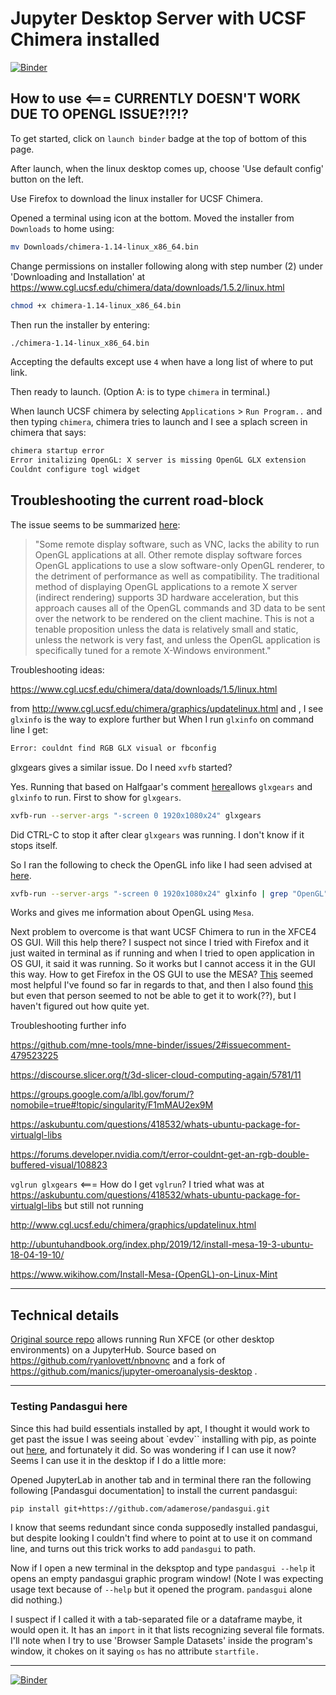 # Jupyter Desktop Server with UCSF Chimera installed
[![Binder](https://mybinder.org/badge_logo.svg)](https://mybinder.org/v2/gh/fomightez/Jupyter-desktop_with_chimera/master?urlpath=desktop)

## How to use <=== CURRENTLY DOESN'T WORK DUE TO OPENGL ISSUE?!?!?

To get started, click on `launch binder` badge at the top of bottom of this page.

After launch, when the linux desktop comes up, choose 'Use default config' button on the left.

Use Firefox to download the linux installer for UCSF Chimera.

Opened a terminal using icon at the bottom.
Moved the installer from `Downloads` to home using:

```bash
mv Downloads/chimera-1.14-linux_x86_64.bin
```

Change permissions on installer following along with step number (2) under 'Downloading and Installation' at https://www.cgl.ucsf.edu/chimera/data/downloads/1.5.2/linux.html

```bash
chmod +x chimera-1.14-linux_x86_64.bin
```

Then run the installer by entering:

```bash
./chimera-1.14-linux_x86_64.bin
```

Accepting the defaults except use `4` when have a long list of where to put link.

Then ready to launch. (Option A: is to type `chimera` in terminal.)

When launch UCSF chimera by selecting `Applications` > `Run Program..` and then typing `chimera`, chimera tries to launch and I see a splach screen in chimera that says:

```bash
chimera startup error
Error initalizing OpenGL: X server is missing OpenGL GLX extension
Couldnt configure togl widget
```



Troubleshooting the current road-block
--------------------------------------

The issue seems to be summarized [here](https://virtualgl.org/vgldoc/2_2_1/):
>"Some remote display software, such as VNC, lacks the ability to run OpenGL applications at all. Other remote display software forces OpenGL applications to use a slow software-only OpenGL renderer, to the detriment of performance as well as compatibility. The traditional method of displaying OpenGL applications to a remote X server (indirect rendering) supports 3D hardware acceleration, but this approach causes all of the OpenGL commands and 3D data to be sent over the network to be rendered on the client machine. This is not a tenable proposition unless the data is relatively small and static, unless the network is very fast, and unless the OpenGL application is specifically tuned for a remote X-Windows environment."

Troubleshooting ideas:

https://www.cgl.ucsf.edu/chimera/data/downloads/1.5/linux.html

from http://www.cgl.ucsf.edu/chimera/graphics/updatelinux.html and , I see `glxinfo` is the way to explore further but When I run `glxinfo` on command line I get:

```bash
Error: couldnt find RGB GLX visual or fbconfig
```

glxgears gives a similar issue. Do I need `xvfb` started?

Yes. Running that  based on Halfgaar's comment [here](https://unix.stackexchange.com/questions/104914/why-does-xvfb-run-glxgears-fail-with-an-swrast-error)allows `glxgears` and `glxinfo` to run. First to show for `glxgears`.

```bash
xvfb-run --server-args "-screen 0 1920x1080x24" glxgears
```

Did CTRL-C to stop it after clear `glxgears` was running. I don't know if it stops itself.

So I ran the following to check the OpenGL info like I had seen advised at [here](http://ubuntuhandbook.org/index.php/2019/12/install-mesa-19-3-ubuntu-18-04-19-10/).


```bash
xvfb-run --server-args "-screen 0 1920x1080x24" glxinfo | grep "OpenGL"
```
Works and gives me information about OpenGL using `Mesa`.

Next problem to overcome is that want UCSF Chimera to run in the XFCE4 OS GUI. Will this help there? I suspect not since I tried with Firefox and it just waited in terminal as if running and when I tried to open application in OS GUI, it said it was running. So it works but I cannot access it in the GUI this way. How to get Firefox in the OS GUI to use the MESA? [This](https://bugzilla.mozilla.org/show_bug.cgi?id=731836) seemed most helpful I've found so far in regards to that, and then I also found [this](https://superuser.com/questions/930807/using-a-locally-built-libosmesa-to-enable-webgl-in-firefox) but even that person seemed to not be able to get it to work(??), but I haven't figured out how quite yet.


Troubleshooting further info

https://github.com/mne-tools/mne-binder/issues/2#issuecomment-479523225

https://discourse.slicer.org/t/3d-slicer-cloud-computing-again/5781/11


https://groups.google.com/a/lbl.gov/forum/?nomobile=true#!topic/singularity/F1mMAU2ex9M

https://askubuntu.com/questions/418532/whats-ubuntu-package-for-virtualgl-libs

https://forums.developer.nvidia.com/t/error-couldnt-get-an-rgb-double-buffered-visual/108823

`vglrun glxgears` <=== How do I get `vglrun`? I tried what was at https://askubuntu.com/questions/418532/whats-ubuntu-package-for-virtualgl-libs but still not running

http://www.cgl.ucsf.edu/chimera/graphics/updatelinux.html

http://ubuntuhandbook.org/index.php/2019/12/install-mesa-19-3-ubuntu-18-04-19-10/


https://www.wikihow.com/Install-Mesa-(OpenGL)-on-Linux-Mint

-----

## Technical details

[Original source repo](https://github.com/yuvipanda/jupyter-desktop-server) allows running Run XFCE (or other desktop environments) on a JupyterHub. Source based on https://github.com/ryanlovett/nbnovnc and a fork of https://github.com/manics/jupyter-omeroanalysis-desktop .

------

### Testing Pandasgui here

Since this had build essentials installed by apt, I thought it would work to get past the issue I was seeing about `evdev`` installing with pip, as pointe out [here](https://github.com/adamerose/PandasGUI/issues/81#issuecomment-808436130), and fortunately it did. So was wondering if I can use it now?
Seems I can use it in the desktop if I do a little more:

Opened JupyterLab in another tab and in terminal there ran the following following [Pandasgui documentation] to install the current pandasgui:
```shell
pip install git+https://github.com/adamerose/pandasgui.git
```

I know that seems redundant since conda supposedly installed pandasgui, but despite looking I couldn't find where to point at to use it on command line, and turns out this trick works to add `pandasgui` to path.

Now if I open a new terminal in the deksptop and type `pandasgui --help` it opens an empty pandasgui graphic program window! (Note I was expecting usage text because of `--help` but it opened the program. `pandasgui` alone did nothing.)

I suspect if I called it with a tab-separated file or a dataframe maybe, it would open it. It has an `import` in it that lists recognizing several file formats.  
I'll note when I try to use 'Browser Sample Datasets' inside the program's window, it chokes on it saying `os` has no attribute `startfile.`


----

[![Binder](https://mybinder.org/badge_logo.svg)](https://mybinder.org/v2/gh/fomightez/Jupyter-desktop_with_chimera/master?urlpath=desktop)
